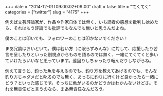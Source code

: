 +++
date = "2014-12-01T09:00:02+09:00"
draft = false
title = "てくてく"
categories = ["twitter"]
slug = "4175"
+++

例えば文芸評論家が、作品や作家自体では無く、いち読者の感想を批判し始めたら、それはもう評論でも批評でもなんでも無いと思うんだよね。

僕のことは叩いても、フォロワーのことは叩かないでください！

まあ冗談はおいといて。僕は若い方（に限らずみんな）に対して、応援したり苦言を呈したりといった別視点からものを語るのでは無く、一緒にてくてくと歩いていけたらいいなと思っています。遠回りしちゃったり転んだりしながらね。

例えて言うと、釣った魚を与えるのでも、釣り方を教えてあげるのでも、そんな釣り方じゃダメだと叱るのでも無く、あっちに釣りに行くけど良かったら一緒にどう？といった感じです。そっちに魚がいるのかどうかはわかんないけどさ。それを無責任だと言うのなら、まあ無責任なんだろう。
